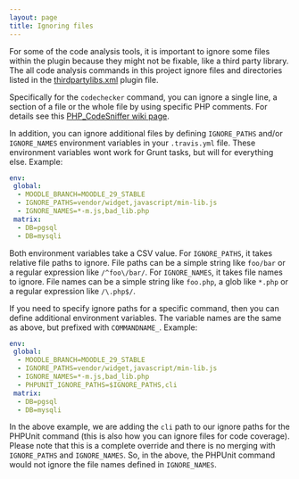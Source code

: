 ```yaml
---
layout: page
title: Ignoring files
---
```


For some of the code analysis tools, it is important to ignore some files within the plugin because they might not be
fixable, like a third party library.  The all code analysis commands in this project ignore files and directories
listed in the [thirdpartylibs.xml](https://docs.moodle.org/dev/Plugin_files#thirdpartylibs.xml) plugin file.

Specifically for the `codechecker` command, you can ignore a single line, a section of a file or the whole file by
using specific PHP comments.  For details see this
[PHP_CodeSniffer wiki page](https://github.com/squizlabs/PHP_CodeSniffer/wiki/Advanced-Usage).

In addition, you can ignore additional files by defining `IGNORE_PATHS` and/or `IGNORE_NAMES` environment variables
in your `.travis.yml` file.  These environment variables wont work for Grunt tasks, but will for everything else.
Example:

```yaml
env:
 global:
  - MOODLE_BRANCH=MOODLE_29_STABLE
  - IGNORE_PATHS=vendor/widget,javascript/min-lib.js
  - IGNORE_NAMES=*-m.js,bad_lib.php
 matrix:
  - DB=pgsql
  - DB=mysqli
```

Both environment variables take a CSV value.  For `IGNORE_PATHS`, it takes relative file paths to ignore.  File paths
can be a simple string like `foo/bar` or a regular expression like `/^foo\/bar/`.  For `IGNORE_NAMES`, it takes
file names to ignore.  File names can be a simple string like `foo.php`, a glob like `*.php` or a regular expression
like `/\.php$/`.

If you need to specify ignore paths for a specific command, then you can define additional environment variables.  The
variable names are the same as above, but prefixed with `COMMANDNAME_`.  Example:

```yaml
env:
 global:
  - MOODLE_BRANCH=MOODLE_29_STABLE
  - IGNORE_PATHS=vendor/widget,javascript/min-lib.js
  - IGNORE_NAMES=*-m.js,bad_lib.php
  - PHPUNIT_IGNORE_PATHS=$IGNORE_PATHS,cli
 matrix:
  - DB=pgsql
  - DB=mysqli
```

In the above example, we are adding the `cli` path to our ignore paths for the PHPUnit command (this is also how you
can ignore files for code coverage).  Please note that this is a complete override and there is no merging with
`IGNORE_PATHS` and `IGNORE_NAMES`.  So, in the above, the PHPUnit command would not ignore the file names
defined in `IGNORE_NAMES`.
